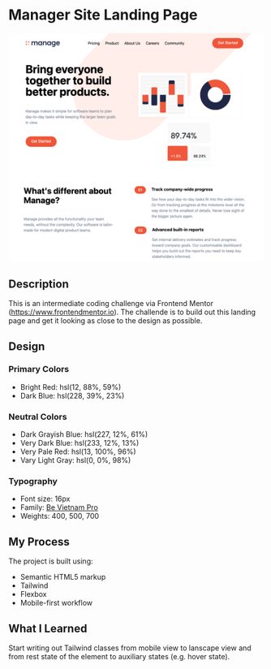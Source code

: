 # Manager Site Landing Page

![manager-site](img/tailwind-challenge-screenshot.png)

## Description 

This is an intermediate coding challenge via Frontend Mentor (https://www.frontendmentor.io). 
The challende is to build out this landing page and get it looking as close to the design as possible.

## Design

### Primary Colors

- Bright Red: hsl(12, 88%, 59%)
- Dark Blue: hsl(228, 39%, 23%)

### Neutral Colors

- Dark Grayish Blue: hsl(227, 12%, 61%)
- Very Dark Blue: hsl(233, 12%, 13%)
- Very Pale Red: hsl(13, 100%, 96%)
- Vary Light Gray: hsl(0, 0%, 98%)

### Typography

- Font size: 16px
- Family: [Be Vietnam Pro](https://fonts.google.com/specimen/Be+Vietnam+Pro)
- Weights: 400, 500, 700

## My Process 

The project is built using:

- Semantic HTML5 markup
- Tailwind
- Flexbox
- Mobile-first workflow

## What I Learned

Start writing out Tailwind classes from mobile view to lanscape view and from rest state of the element to auxiliary states (e.g. hover state). 
